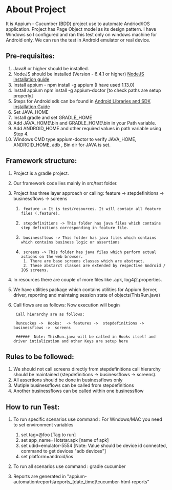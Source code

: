 
#  About Project

It is Appium - Cucumber (BDD) project use to automate Andriod/IOS application.
Project has Page Object model as its design pattern. I have Windows so I configured and ran this test only on windows machine for Android only.
We can run the test in Android emulator or real device.


## Pre-requisites:

1. Java8 or higher should be installed.
2. NodeJS should be installed (Version - 6.4.1 or higher) [NodeJS installation guide](https://www.guru99.com/download-install-node-js.html#1)
3. Install appium - npm install -g appium  (I have used 1.13.0)
4. Install appium npm install -g appium-doctor [to check paths are setup properly]
5. Steps for Android sdk can be found in [Android Libraries and SDK installation Guide](https://www.toolsqa.com/mobile-automation/appium/appium-tutorial/)
6. Set JAVA_HOME
7. Install gradle and set GRADLE_HOME
8. Add JAVA_HOME\bin and GRADLE_HOME\bin in your Path variable.
9. Add ANDROID_HOME and other required values in path variable using Step 4.
10. Windows CMD type appium-doctor to verify JAVA_HOME, ANDROID_HOME, adb , Bin dir for JAVA is set.

## Framework structure:

1. Project is a gradle project.
2. Our framework code lies mainly in src/test folder.
3. Project has three layer approach or calling:
    feature -> stepdefinitions -> businessflows -> screens

    1.      feature -> It is test/resources. It will contain all feature files (.feature).
    2.      stepdefinitions -> This folder has java files which contains step definitions corresponding in feature file.
    3.      businessflows -> This folder has java files which contains which contains business logic or assertions
    4.      screens -> This folder has java files which perform actual actions on the web browser.
            1. There are base screens classes which are abstract.
            2. These abstarct classes are extended by respective Android / IOS screens.

4. In resources there are couple of more files like .apk, log4j2.properties.
5. We have utilities package which contains utilities for Appium Server, driver, reporting and maintaing session state of objects(ThisRun.java)
6. Call flows are as follows:
    Now execution will begin

        Call hierarchy are as follows:

        Runcuckes ->  Hooks:  -> features ->  stepdefinitions -> businessflows ->  screens

        ######  Note: ThisRun.java will be called in Hooks itself and driver intialization and other Keys are setup here

 ##  Rules to be followed:

 1. We should not call screens directly from stepdefinitions call hierarchy should be maintained (stepdefinitions -> businessflows -> screens).
 2. All assertions should be done in businessflows only
 3. Mutiple businessflows can be called from stepdefinitions
 4. Another businessflows can be called within one businessflow

 ##  How to run Test:

 1. To run specific scenarios use command :
    For Windows/MAC you need to set environment variables
    1. set tag=@foo    [Tag to run]
    2. set app_name=Hotstar.apk  [name of apk]
    3. set udid=emulator-5554   [Note: Value should be device id connected, command to get devices "adb devices"]
    4. set platform=android/ios

 2. To run all scenarios use command : gradle cucumber
 3. Reports are generated in "appium-automation\reports\reports_[date_time]\cucumber-html-reports"
